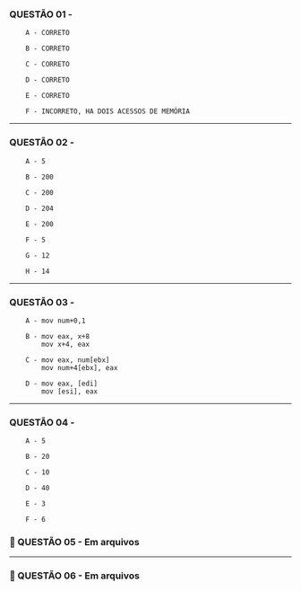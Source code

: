 
### QUESTÃO 01 -

        A - CORRETO

        B - CORRETO

        C - CORRETO

        D - CORRETO

        E - CORRETO

        F - INCORRETO, HA DOIS ACESSOS DE MEMÓRIA
----
### QUESTÃO 02 -

        A - 5

        B - 200

        C - 200

        D - 204

        E - 200

        F - 5

        G - 12

        H - 14
----
### QUESTÃO 03 -

        A - mov num+0,1

        B - mov eax, x+8
            mov x+4, eax

        C - mov eax, num[ebx]
            mov num+4[ebx], eax

        D - mov eax, [edi] 
            mov [esi], eax
----
### QUESTÃO 04 -

        A - 5

        B - 20

        C - 10

        D - 40

        E - 3

        F - 6

### 📎 QUESTÃO 05 - Em arquivos
----

### 📎 QUESTÃO 06 - Em arquivos 
